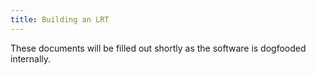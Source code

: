 ```yaml
---
title: Building an LRT
---
```


These documents will be filled out shortly as the software is dogfooded internally.
